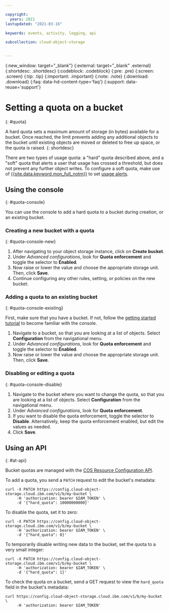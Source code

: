 ```yaml
---

copyright:
  years: 2021
lastupdated: "2021-03-16"

keywords: events, activity, logging, api

subcollection: cloud-object-storage


---
```

{:new_window: target="_blank"}
{:external: target="_blank" .external}
{:shortdesc: .shortdesc}
{:codeblock: .codeblock}
{:pre: .pre}
{:screen: .screen}
{:tip: .tip}
{:important: .important}
{:note: .note}
{:download: .download} 
{:faq: data-hd-content-type='faq'}
{:support: data-reuse='support'}

# Setting a quota on a bucket
{: #quota}

A hard quota sets a maximum amount of storage (in bytes) available for a bucket.  Once reached, the limit prevents adding any additional objects to the bucket until existing objects are moved or deleted to free up space, or the quota is raised. 
{: shortdesc}

There are two types of usage quota: a "hard" quota described above, and a "soft" quota that alerts a user that usage has crossed a threshold, but does not prevent any further object writes. To configure a soft quota, make use of [{{site.data.keyword.mon_full_notm}}](/docs/cloud-object-storage?topic=cloud-object-storage-mm-cos-integration) to set [usage alerts](https://docs.sysdig.com/en/event-alerts.html).

## Using the console
{: #quota-console}

You can use the console to add a hard quota to a bucket during creation, or an existing bucket.

### Creating a new bucket with a quota
{: #quota-console-new}

1. After navigating to your object storage instance, click on **Create bucket**.
2. Under _Advanced configurations_, look for **Quota enforcement** and toggle the selector to **Enabled**.
3. Now raise or lower the value and choose the appropriate storage unit. Then, click **Save**.
4. Continue configuring any other rules, setting, or policies on the new bucket.

### Adding a quota to an existing bucket
{: #quota-console-existing}

First, make sure that you have a bucket. If not, follow the [getting started tutorial](/docs/cloud-object-storage?topic=cloud-object-storage-getting-started-cloud-object-storage) to become familiar with the console. 

1. Navigate to a bucket, so that you are looking at a list of objects. Select **Configuration** from the navigational menu.
2. Under _Advanced configurations_, look for **Quota enforcement** and toggle the selector to **Enabled**.
3. Now raise or lower the value and choose the appropriate storage unit. Then, click **Save**.

### Disabling or editing a quota 
{: #quota-console-disable}

1. Navigate to the bucket where you want to change the quota, so that you are looking at a list of objects. Select **Configuration** from the navigational menu.
2. Under _Advanced configurations_, look for **Quota enforcement**.
3. If you want to disable the quota enforcement, toggle the selector to **Disable**.  Alternatively, keep the quota enforcement enabled, but edit the values as needed.
4. Click **Save**.

## Using an API
{: #at-api}

Bucket quotas are managed with the [COS Resource Configuration API](https://cloud.ibm.com/apidocs/cos/cos-configuration).

To add a quota, you send a `PATCH` request to edit the bucket's metadata:

```curl
curl -X PATCH https://config.cloud-object-storage.cloud.ibm.com/v1/b/my-bucket \
     -H 'authorization: bearer $IAM_TOKEN' \
     -d '{"hard_quota": 10000000000}'
```

To disable the quota, set it to zero:

```curl
curl -X PATCH https://config.cloud-object-storage.cloud.ibm.com/v1/b/my-bucket \
     -H 'authorization: bearer $IAM_TOKEN' \
     -d '{"hard_quota": 0}'
```

To temporarily disable writing new data to the bucket, set the quota to a very small integer:

```curl
curl -X PATCH https://config.cloud-object-storage.cloud.ibm.com/v1/b/my-bucket \
     -H 'authorization: bearer $IAM_TOKEN' \
     -d '{"hard_quota": 1}'
```

To check the quota on a bucket, send a GET request to view the `hard_quota` field in the bucket's metadata:

```curl
curl https://config.cloud-object-storage.cloud.ibm.com/v1/b/my-bucket \
     -H 'authorization: bearer $IAM_TOKEN'
```

